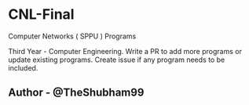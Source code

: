 # CNL-Final
Computer Networks ( SPPU ) Programs


Third Year - Computer Engineering.
Write a PR to add more programs or update existing programs.
Create issue if any program needs to be included.


## Author - @TheShubham99 
